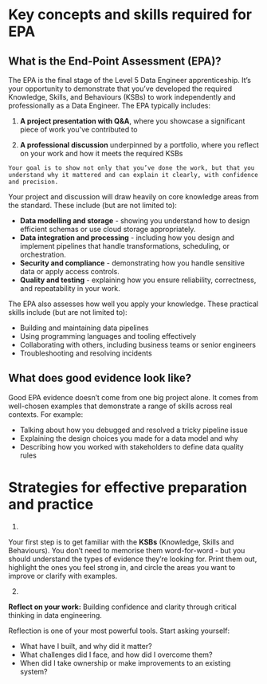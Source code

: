 # Key concepts and skills required for EPA

## What is the End-Point Assessment (EPA)?

The EPA is the final stage of the Level 5 Data Engineer apprenticeship. It’s your opportunity to demonstrate that you’ve developed the required Knowledge, Skills, and Behaviours (KSBs) to work independently and professionally as a Data Engineer. The EPA typically includes:

1. **A project presentation with Q&A**, where you showcase a significant piece of work you've contributed to

2. **A professional discussion** underpinned by a portfolio, where you reflect on your work and how it meets the required KSBs

`Your goal is to show not only that you’ve done the work, but that you understand why it mattered and can explain it clearly, with confidence and precision.`

Your project and discussion will draw heavily on core knowledge areas from the standard. These include (but are not limited to):

- **Data modelling and storage** - showing you understand how to design efficient schemas or use cloud storage appropriately.
- **Data integration and processing** - including how you design and implement pipelines that handle transformations, scheduling, or orchestration.
- **Security and compliance** - demonstrating how you handle sensitive data or apply access controls.
- **Quality and testing** - explaining how you ensure reliability, correctness, and repeatability in your work.

The EPA also assesses how well you apply your knowledge. These practical skills include (but are not limited to):

- Building and maintaining data pipelines
- Using programming languages and tooling effectively
- Collaborating with others, including business teams or senior engineers
- Troubleshooting and resolving incidents

## What does good evidence look like?

Good EPA evidence doesn’t come from one big project alone. It comes from well-chosen examples that demonstrate a range of skills across real contexts. For example:

- Talking about how you debugged and resolved a tricky pipeline issue
- Explaining the design choices you made for a data model and why
- Describing how you worked with stakeholders to define data quality rules

# Strategies for effective preparation and practice

1. 
Your first step is to get familiar with the **KSBs** (Knowledge, Skills and Behaviours). You don’t need to memorise them word-for-word - but you should understand the types of evidence they’re looking for. Print them out, highlight the ones you feel strong in, and circle the areas you want to improve or clarify with examples.

2.
**Reflect on your work:** Building confidence and clarity through critical thinking in data engineering.

Reflection is one of your most powerful tools. Start asking yourself:

- What have I built, and why did it matter?
- What challenges did I face, and how did I overcome them?
- When did I take ownership or make improvements to an existing system?


